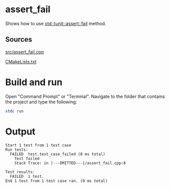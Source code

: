 # assert_fail

Shows how to use [xtd::tunit::assert::fail](../../../../src/xtd.tunit/include/xtd/tunit/assert.h) method.

## Sources

[src/assert_fail.cpp](src/assert_fail.cpp)

[CMakeLists.txt](CMakeLists.txt)

# Build and run

Open "Command Prompt" or "Terminal". Navigate to the folder that contains the project and type the following:

```cmake
xtdc run
```

# Output

```
Start 1 test from 1 test case
Run tests:
  FAILED  test.test_case_failed (0 ms total)
    Test failed
    Stack Trace: in |---OMITTED---|/assert_fail.cpp:8

Test results:
  FAILED  1 test.
End 1 test from 1 test case ran. (0 ms total)
```
